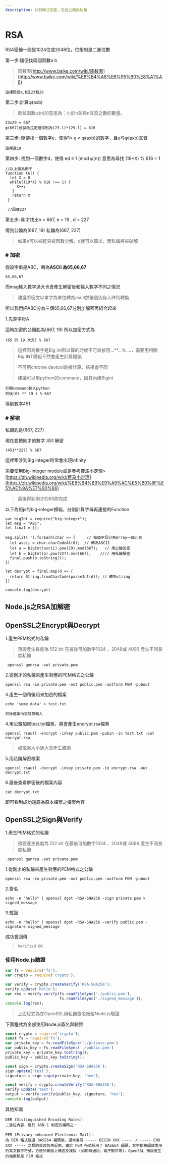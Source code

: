 ```yaml
---
description: 非對稱式加密，包含公鑰與私鑰
---
```


# RSA

RSA密鑰一般是1024位或2048位，位指的是二進位數

第一步:隨便找兩個質數a b

> 質數表[http://www.baike.com/wiki/质数表](http://www.baike.com/wiki/%E8%B4%A8%E6%95%B0%E8%A1%A8)

```
這裡假設a,b是23和29
```

第二步:計算φ(axb)

> 歐拉函數φ(n)的意思為：小於n並與n互質之數的數量。

```
23x29 = 667  
φ(667)根據歐拉定理得到為(23-1)*(29-1) = 616
```

第三步: 隨便找一個數字e，使得1< e < φ(axb)的數字，且e与φ(axb)互質

```
這裡選19
```

第四步: 找到一個數字d，使得 ed ≡ 1 (mod φ(n)) 意思為尋找 (19\*X) % 616 = 1

```
//以上面為例子
function te() {
  let X = 0
  while((19*X) % 616 !== 1) {
     X++;
   }
   return X
 }

 //回傳227
```

第五步: 剛才找出n = 667, e = 19 , d = 227

得到公鑰為(667, 19) 私鑰為(667, 227)

> 如果n可以被輕易被因數分解，d就可以算出，而私鑰將被破解

### # 加密

假設字串是ABC，轉為**ASCII 為65,66,67**&#x20;

```
65,66,67
```

而msg輸入數字過大也會產生解密後和輸入數字不同之情況

> 建議將密文以單字為單位轉為ascII然後個別存入陣列轉換

所以我們把ABC分為三個65,66,67分別加解密再組合起來

1.先算字母A

這時加密的公鑰匙為(667, 19) 所以加密方式為

```
(65 的 19 次方) % 667
```

> 這裡因為數字是Big int所以算的時候不可直接用...\*\*...% ...，需要用相關Big INT模組不然會產生計算錯誤
>
> 不可用chrome devtool直接計算，結果會不同
>
> 建議可以用python的command，因其內建Bigint

```
打開command輸入python
然後(65 ** 19 ) % 667
```

得到數字451

### # 解密

私鑰匙是(667, 227)

現在要把剛才的數字 451 解密

```
(451**227) % 667
```

這裡牽涉到BIg integer時常會出現infinity

需要使用Big-integer module或是參考費馬小定理>[https://zh.wikipedia.org/wiki/费马小定理](https://zh.wikipedia.org/wiki/%E8%B4%B9%E9%A9%AC%E5%B0%8F%E5%AE%9A%E7%90%86)

> 最後得到剛才的65即完成

以下為用js的big-integer模組，分別計算字母再連接的Function

```
var bigInt = require("big-integer");
let msg = "ABC";
let final = [];

msg.split('').forEach(char => {     // 每個字母分為Array一個元素
  let ascii = char.charCodeAt(0);  // 轉為ASCII
  let a = bigInt(ascii).pow(19).mod(667);   // 用公鑰加密
  let b = bigInt(a).pow(227).mod(667);    //// 用私鑰解密
  final.push(b.toString());
})

let decrypt = final.map(d => {
  return String.fromCharCode(parseInt(d)); // 轉為string
})

console.log(decrypt)
```

## Node.js之RSA加解密

## OpenSSL之Encrypt與Decrypt

1.產生PEM格式的私鑰

> 預設產生長度為 512 bit 在最後可加數字1024 、2048或 4096 產生不同長度私鑰

```
 openssl genrsa -out private.pem
```

2.從剛才的私鑰來產生對應的PEM格式之公鑰

```
openssl rsa -in private.pem -out public.pem -outform PEM -pubout
```

3.產生一個稍後用來加密的檔案

```
echo 'some data' > test.txt

然後檔案內容隨意輸入
```

4.用公鑰加密test.txt檔案，將會產生encrypt.rsa檔案

```
openssl rsautl -encrypt -inkey public.pem -pubin -in test.txt -out encrypt.rsa
```

> 如檔案大小過大會產生錯誤

5.用私鑰解密檔案

```
openssl rsautl -decrypt -inkey private.pem -in encrypt.rsa -out decrypt.txt
```

6.最後查看解密後的檔案內容

```
cat decrypt.txt
```

即可看到成功還原為原本檔案之檔案內容

## OpenSSL之Sign與Verify

1.產生PEM格式的私鑰

> 預設產生長度為 512 bit 在最後可加數字1024 、2048或 4096 產生不同長度私鑰

```
 openssl genrsa -out private.pem
```

1.從剛才的私鑰來產生對應的PEM格式之公鑰

```
openssl rsa -in private.pem -out public.pem -outform PEM -pubout
```

2.簽名

```
echo -n "hello" | openssl dgst -RSA-SHA256 -sign private.pem > signed_message
```

3.驗證

```
echo -n "hello" | openssl dgst -RSA-SHA256 -verify public.pem -signature signed_message
```

成功會回傳

> ```
> Verified OK
> ```

### 使用Node.js驗證

```javascript
var fs = require('fs');
var crypto = require('crypto');

var verify = crypto.createVerify('RSA-SHA256');
verify.update('hello');
var res = verify.verify(fs.readFileSync('./public.pem'),
                        fs.readFileSync('./signed_message'));
console.log(res);
```

> 上面程式為在OpenSSL用私鑰簽名後給Node.js驗證

下面程式為全部使用Node.js簽名與驗證

```javascript
const crypto = require('crypto');
const fs = require('fs');
var private_key = fs.readFileSync('./private.pem')
var public_key = fs.readFileSync('./public.pem')
private_key = private_key.toString();
public_key = public_key.toString();

const sign = crypto.createSign('RSA-SHA256');
sign.update('test');
signature = sign.sign(private_key, 'hex');

const verify = crypto.createVerify('RSA-SHA256');
verify.update('test');
output = verify.verify(public_key, signature, 'hex');
console.log(output)
```

其他知識

```
DER (Distinguished Encoding Rules)：
二進位內容，屬於 ASN.1 制定的編碼之一

PEM (Privacy-enhanced Electronic Mail)：
為 DER 格式經過 BASE64 編碼後，通常會有 ----- BEGIN XXX ----- / ----- END XXX ----- 之類的東西包夾起來。由於 PEM 格式採用了 BASE64 編碼，文字都被編成常用的英文數字符號，方便於網路上傳送及複製 (如即時通訊、電子郵件等)。OpenSSL 預設產生的檔案都是 PEM 格式
```
